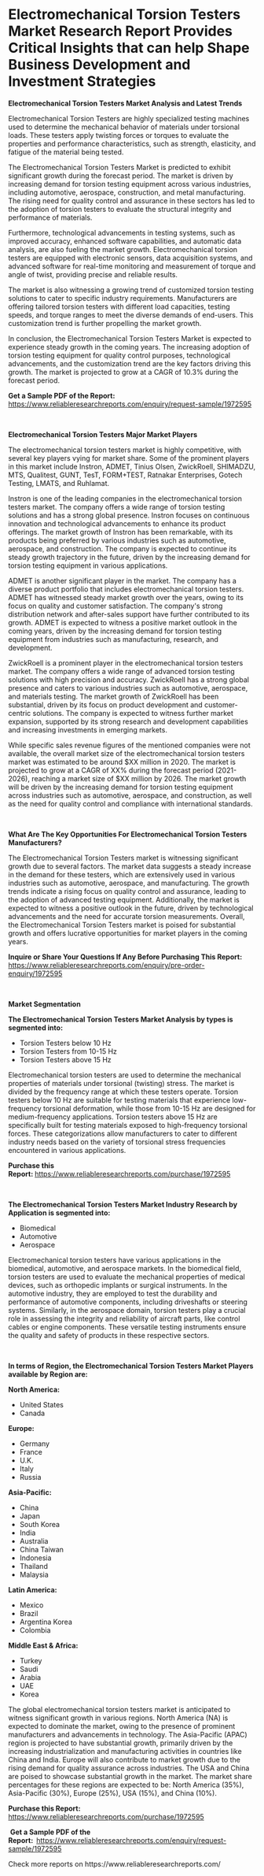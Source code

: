 <p><h1>Electromechanical Torsion Testers Market Research Report Provides Critical Insights that can help Shape Business Development and Investment Strategies</h1></p><p><strong>Electromechanical Torsion Testers Market Analysis and Latest Trends</strong></p>
<p><p>Electromechanical Torsion Testers are highly specialized testing machines used to determine the mechanical behavior of materials under torsional loads. These testers apply twisting forces or torques to evaluate the properties and performance characteristics, such as strength, elasticity, and fatigue of the material being tested.</p><p>The Electromechanical Torsion Testers Market is predicted to exhibit significant growth during the forecast period. The market is driven by increasing demand for torsion testing equipment across various industries, including automotive, aerospace, construction, and metal manufacturing. The rising need for quality control and assurance in these sectors has led to the adoption of torsion testers to evaluate the structural integrity and performance of materials.</p><p>Furthermore, technological advancements in testing systems, such as improved accuracy, enhanced software capabilities, and automatic data analysis, are also fueling the market growth. Electromechanical torsion testers are equipped with electronic sensors, data acquisition systems, and advanced software for real-time monitoring and measurement of torque and angle of twist, providing precise and reliable results.</p><p>The market is also witnessing a growing trend of customized torsion testing solutions to cater to specific industry requirements. Manufacturers are offering tailored torsion testers with different load capacities, testing speeds, and torque ranges to meet the diverse demands of end-users. This customization trend is further propelling the market growth.</p><p>In conclusion, the Electromechanical Torsion Testers Market is expected to experience steady growth in the coming years. The increasing adoption of torsion testing equipment for quality control purposes, technological advancements, and the customization trend are the key factors driving this growth. The market is projected to grow at a CAGR of 10.3% during the forecast period.</p></p>
<p><strong>Get a Sample PDF of the Report:&nbsp;</strong> <a href="https://www.reliableresearchreports.com/enquiry/request-sample/1972595">https://www.reliableresearchreports.com/enquiry/request-sample/1972595</a></p>
<p>&nbsp;</p>
<p><strong>Electromechanical Torsion Testers Major Market Players</strong></p>
<p><p>The electromechanical torsion testers market is highly competitive, with several key players vying for market share. Some of the prominent players in this market include Instron, ADMET, Tinius Olsen, ZwickRoell, SHIMADZU, MTS, Qualitest, GUNT, TesT, FORM+TEST, Ratnakar Enterprises, Gotech Testing, LMATS, and Ruhlamat.</p><p>Instron is one of the leading companies in the electromechanical torsion testers market. The company offers a wide range of torsion testing solutions and has a strong global presence. Instron focuses on continuous innovation and technological advancements to enhance its product offerings. The market growth of Instron has been remarkable, with its products being preferred by various industries such as automotive, aerospace, and construction. The company is expected to continue its steady growth trajectory in the future, driven by the increasing demand for torsion testing equipment in various applications.</p><p>ADMET is another significant player in the market. The company has a diverse product portfolio that includes electromechanical torsion testers. ADMET has witnessed steady market growth over the years, owing to its focus on quality and customer satisfaction. The company's strong distribution network and after-sales support have further contributed to its growth. ADMET is expected to witness a positive market outlook in the coming years, driven by the increasing demand for torsion testing equipment from industries such as manufacturing, research, and development.</p><p>ZwickRoell is a prominent player in the electromechanical torsion testers market. The company offers a wide range of advanced torsion testing solutions with high precision and accuracy. ZwickRoell has a strong global presence and caters to various industries such as automotive, aerospace, and materials testing. The market growth of ZwickRoell has been substantial, driven by its focus on product development and customer-centric solutions. The company is expected to witness further market expansion, supported by its strong research and development capabilities and increasing investments in emerging markets.</p><p>While specific sales revenue figures of the mentioned companies were not available, the overall market size of the electromechanical torsion testers market was estimated to be around $XX million in 2020. The market is projected to grow at a CAGR of XX% during the forecast period (2021-2026), reaching a market size of $XX million by 2026. The market growth will be driven by the increasing demand for torsion testing equipment across industries such as automotive, aerospace, and construction, as well as the need for quality control and compliance with international standards.</p></p>
<p>&nbsp;</p>
<p><strong>What Are The Key Opportunities For Electromechanical Torsion Testers Manufacturers?</strong></p>
<p><p>The Electromechanical Torsion Testers market is witnessing significant growth due to several factors. The market data suggests a steady increase in the demand for these testers, which are extensively used in various industries such as automotive, aerospace, and manufacturing. The growth trends indicate a rising focus on quality control and assurance, leading to the adoption of advanced testing equipment. Additionally, the market is expected to witness a positive outlook in the future, driven by technological advancements and the need for accurate torsion measurements. Overall, the Electromechanical Torsion Testers market is poised for substantial growth and offers lucrative opportunities for market players in the coming years.</p></p>
<p><strong>Inquire or Share Your Questions If Any Before Purchasing This Report:</strong> <a href="https://www.reliableresearchreports.com/enquiry/pre-order-enquiry/1972595">https://www.reliableresearchreports.com/enquiry/pre-order-enquiry/1972595</a></p>
<p>&nbsp;</p>
<p><strong>Market Segmentation</strong></p>
<p><strong>The Electromechanical Torsion Testers Market Analysis by types is segmented into:</strong></p>
<p><ul><li>Torsion Testers below 10 Hz</li><li>Torsion Testers from 10-15 Hz</li><li>Torsion Testers above 15 Hz</li></ul></p>
<p><p>Electromechanical torsion testers are used to determine the mechanical properties of materials under torsional (twisting) stress. The market is divided by the frequency range at which these testers operate. Torsion testers below 10 Hz are suitable for testing materials that experience low-frequency torsional deformation, while those from 10-15 Hz are designed for medium-frequency applications. Torsion testers above 15 Hz are specifically built for testing materials exposed to high-frequency torsional forces. These categorizations allow manufacturers to cater to different industry needs based on the variety of torsional stress frequencies encountered in various applications.</p></p>
<p><strong>Purchase this Report:&nbsp;</strong><a href="https://www.reliableresearchreports.com/purchase/1972595">https://www.reliableresearchreports.com/purchase/1972595</a></p>
<p>&nbsp;</p>
<p><strong>The Electromechanical Torsion Testers Market Industry Research by Application is segmented into:</strong></p>
<p><ul><li>Biomedical</li><li>Automotive</li><li>Aerospace</li></ul></p>
<p><p>Electromechanical torsion testers have various applications in the biomedical, automotive, and aerospace markets. In the biomedical field, torsion testers are used to evaluate the mechanical properties of medical devices, such as orthopedic implants or surgical instruments. In the automotive industry, they are employed to test the durability and performance of automotive components, including driveshafts or steering systems. Similarly, in the aerospace domain, torsion testers play a crucial role in assessing the integrity and reliability of aircraft parts, like control cables or engine components. These versatile testing instruments ensure the quality and safety of products in these respective sectors.</p></p>
<p>&nbsp;</p>
<p><strong>In terms of Region, the Electromechanical Torsion Testers Market Players available by Region are:</strong></p>
<p>
    <p> <strong> North America: </strong>
        <ul>
            <li>United States</li>
            <li>Canada</li>
        </ul>
        </p> 
    <p> <strong> Europe: </strong>
        <ul>
            <li>Germany</li>
            <li>France</li>
            <li>U.K.</li>
            <li>Italy</li>
            <li>Russia</li>
        </ul>
        </p> 
    <p> <strong> Asia-Pacific: </strong>
        <ul>
            <li>China</li>
            <li>Japan</li>
            <li>South Korea</li>
            <li>India</li>
            <li>Australia</li>
            <li>China Taiwan</li>
            <li>Indonesia</li>
            <li>Thailand</li>
            <li>Malaysia</li>
        </ul>
        </p> 
    <p> <strong> Latin America: </strong>
        <ul>
            <li>Mexico</li>
            <li>Brazil</li>
            <li>Argentina Korea</li>
            <li>Colombia</li>
        </ul>
        </p> 
    <p> <strong> Middle East & Africa: </strong>
        <ul>
            <li>Turkey</li>
            <li>Saudi</li>
            <li>Arabia</li>
            <li>UAE</li>
            <li>Korea</li>
        </ul>
    </p>
    </p>
<p><p>The global electromechanical torsion testers market is anticipated to witness significant growth in various regions. North America (NA) is expected to dominate the market, owing to the presence of prominent manufacturers and advancements in technology. The Asia-Pacific (APAC) region is projected to have substantial growth, primarily driven by the increasing industrialization and manufacturing activities in countries like China and India. Europe will also contribute to market growth due to the rising demand for quality assurance across industries. The USA and China are poised to showcase substantial growth in the market. The market share percentages for these regions are expected to be: North America (35%), Asia-Pacific (30%), Europe (25%), USA (15%), and China (10%).</p></p>
<p><strong>Purchase this Report: </strong><a href="https://www.reliableresearchreports.com/purchase/1972595">https://www.reliableresearchreports.com/purchase/1972595</a></p>
<p>&nbsp;<strong>Get a Sample PDF of the Report:&nbsp;&nbsp;</strong><a href="https://www.reliableresearchreports.com/enquiry/request-sample/1972595">https://www.reliableresearchreports.com/enquiry/request-sample/1972595</a></p>
<p><strong></strong></p>
<p>Check more reports on https://www.reliableresearchreports.com/</p>